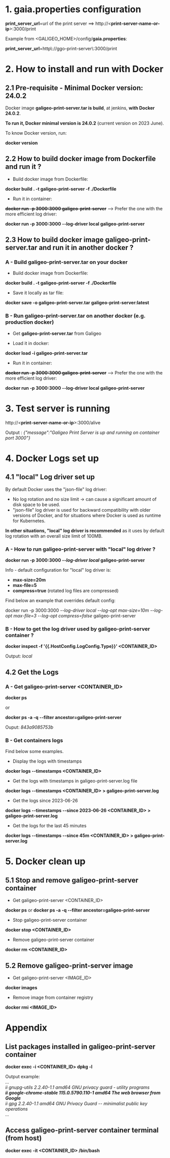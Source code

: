 # 1. gaia.properties configuration
**print_server_url**=url of the print server ==> http://\<**print-server-name-or-ip**\>:3000/print

Example from \<GALIGEO_HOME\>/config/**gaia.properties**:

**print_server_url**=http\\://ggo-print-server\\:3000/print

# 2. How to install and run with Docker
## 2.1 Pre-requisite - **Minimal Docker version: 24.0.2**

Docker image **galigeo-print-server.tar is build**, at jenkins, **with Docker 24.0.2**.

**To run it, Docker minimal version is 24.0.2** (current version on 2023 June).

To know Docker version, run: 

**docker version**

## 2.2 How to build docker image from **Dockerfile** and run it ?

- Build docker image from Dockerfile:

**docker build . -t galigeo-print-server -f ./Dockerfile** 

- Run it in container:

~~**docker run  -p 3000:3000 galigeo-print-server**~~
--> Prefer the one with the more efficient log driver:

**docker run  -p 3000:3000 --log-driver local galigeo-print-server**

## 2.3 How to build docker image **galigeo-print-server.tar**  and run it in another docker ?

### **A - Build galigeo-print-server.tar on your docker**
- Build docker image from Dockerfile:

**docker build . -t galigeo-print-server -f ./Dockerfile** 

- Save it locally as tar file:

**docker save -o galigeo-print-server.tar galigeo-print-server:latest** 

### **B - Run galigeo-print-server.tar on another docker (e.g. production docker)**

- Get **galigeo-print-server.tar** from Galigeo

- Load it in docker:

**docker load -i galigeo-print-server.tar**

- Run it in container:

~~**docker run  -p 3000:3000 galigeo-print-server**~~
--> Prefer the one with the more efficient log driver:

**docker run  -p 3000:3000 --log-driver local galigeo-print-server**

# 3. Test server is running
http://\<**print-server-name-or-ip**\>:3000/alive

Output : *{"message":"Galigeo Print Server is up and running on container port 3000"}*

# 4. Docker Logs set up
## 4.1 "local" Log driver set up
By default Docker uses the "json-file" log driver:

- No log rotation and no size limit -> can cause a significant amount of disk space to be used.
- "json-file" log driver is used for backward compatibility with older versions of Docker, and for situations where Docker is used as runtime for Kubernetes.

**In other situations, "local" log driver is recommended** as it uses by default log rotation with an overall size limit of 100MB.

### A - **How to run galigeo-print-server with "local" log driver ?**

**docker run  -p 3000:3000 *--log-driver local* galigeo-print-server**

Info - default configuration for "local" log driver is:
- **max-size=20m**
- **max-file=5**
- **compress=true** (rotated log files are compressed)


Find below an example that overrides default config:

docker run  -p 3000:3000 *--log-driver local --log-opt max-size=10m --log-opt max-file=3 --log-opt compress=false* galigeo-print-server

### B - **How to get the log driver** used by galigeo-print-server container ? 

**docker inspect -f '{{.HostConfig.LogConfig.Type}}' <CONTAINER_ID>**

Output: *local*

## 4.2 Get the Logs
### **A - Get galigeo-print-server <CONTAINER_ID>**

**docker ps** 

or

**docker ps -a -q  --filter ancestor=galigeo-print-server**

Ouput: *843a9085753b*

### **B - Get containers logs**

Find below some examples. 
- Display the logs with timestamps

**docker logs --timestamps <CONTAINER_ID>**

- Get the logs with timestamps in galigeo-print-server.log file

**docker logs --timestamps <CONTAINER_ID> > galigeo-print-server.log**

- Get the logs since 2023-06-26

**docker logs --timestamps --since 2023-06-26 <CONTAINER_ID> > galigeo-print-server.log**

- Get the logs for the last 45 minutes

**docker logs --timestamps --since 45m <CONTAINER_ID> > galigeo-print-server.log**
 
 # 5. Docker clean up
 ## 5.1 Stop and remove galigeo-print-server container
 - Get galigeo-print-server <CONTAINER_ID>
 
 **docker ps** or **docker ps -a -q  --filter ancestor=galigeo-print-server**

 - Stop galigeo-print-server container

**docker stop <CONTAINER_ID>**

- Remove galigeo-print-server container

**docker rm <CONTAINER_ID>**

 ## 5.2 Remove galigeo-print-server image
 - Get galigeo-print-server <IMAGE_ID>
 
 **docker images**

 - Remove image from container registry

 **docker rmi <IMAGE_ID>**

 # Appendix
 ## List packages installed in galigeo-print-server container

 **docker exec -i <CONTAINER_ID> dpkg -l**

 Output example:\
*...\
ii  gnupg-utils                   2.2.40-1.1                     amd64        GNU privacy guard - utility programs\
 **ii  google-chrome-stable          115.0.5790.110-1               amd64        The web browser from Google**\
 ii  gpg                           2.2.40-1.1                     amd64        GNU Privacy Guard -- minimalist public key operations\
 ...*

 ## Access galigeo-print-server container terminal (from host)

 **docker exec -it <CONTAINER_ID> /bin/bash**
